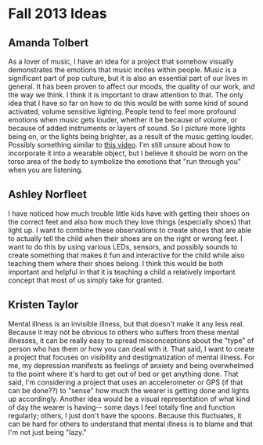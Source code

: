 Fall 2013 Ideas
===============

Amanda Tolbert
--------------

As a lover of music, I have an idea for a project that somehow visually demonstrates the emotions that music incites within people. Music is a significant part of pop culture, but it is also an essential part of our lives in general. It has been proven to affect our moods, the quality of our work, and the way we think. I think it is important to draw attention to that. The only idea that I have so far on how to do this would be with some kind of sound activated, volume sensitive lighting. People tend to feel more profound emotions when music gets louder, whether it be because of volume, or because of added instruments or layers of sound. So I picture more lights being on, or the lights being brighter, as a result of the music getting louder. Possibly something similar to [this video](http://www.youtube.com/watch?v=Zxpu41EQ78s). I'm still unsure about how to incorporate it into a wearable object, but I believe it should be worn on the torso area of the body to symbolize the emotions that "run through you" when you are listening.

Ashley Norfleet
---------------

I have noticed how much trouble little kids have with getting their shoes on the correct feet and also how much they love things (especially shoes) that light up. I want to combine these observations to create shoes that are able to actually tell the child when their shoes are on the right or wrong feet. I want to do this by using various LEDs, sensors, and possibly sounds to create something that makes it fun and interactive for the child while also teaching them where their shoes belong. I think this would be both important and helpful in that it is teaching a child a relatively important concept that most of us simply take for granted.

Kristen Taylor
--------------
Mental illness is an invisible illness, but that doesn't make it any less real. Because it may not be obvious to others who suffers from these mental illnesses, it can be really easy to spread misconceptions about the "type" of person who has them or how you can deal with it. That said, I want to create a project that focuses on visibility and destigmatization of mental illness. For me, my depression manifests as feelings of anxiety and being overwhelmed to the point where it's hard to get out of bed or get anything done. That said, I'm considering a project that uses an accelerometer or GPS (if that can be done??) to "sense" how much the wearer is getting done and lights up accordingly. Another idea would be a visual representation of what kind of day the wearer is having-- some days I feel totally fine and function regularly; others, I just don't have the spoons. Because this fluctuates, it can be hard for others to understand that mental illness is to blame and that I'm not just being "lazy." 
